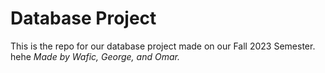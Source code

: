 # Database Project

This is the repo for our database project made on our Fall 2023 Semester.
hehe
*Made by Wafic, George, and Omar.*
